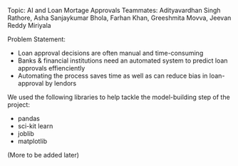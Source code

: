 Topic: AI and Loan Mortage Approvals
Teammates: Adityavardhan Singh Rathore, Asha Sanjaykumar Bhola, Farhan Khan, Greeshmita Movva, Jeevan Reddy Miriyala

Problem Statement: 
  - Loan approval decisions are often manual and time-consuming
  - Banks & financial institutions need an automated system to predict loan approvals effienciently
  - Automating the process saves time as well as can reduce bias in loan-approval by lendors

We used the following libraries to help tackle the model-building step of the project:
  - pandas
  - sci-kit learn
  - joblib
  - matplotlib

(More to be added later)
